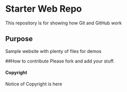 # Starter Web Repo

This repository is for showing how Git and GitHub work

## Purpose

Sample website with plenty of files for demos

##How to contribute
Please fork and add your stuff.

#### Copyright
Notice of Copyright is here
